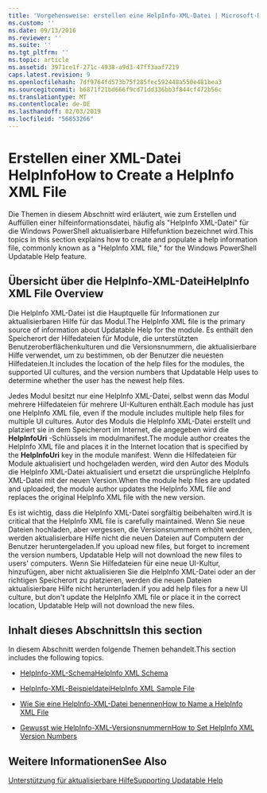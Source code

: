 ```yaml
---
title: 'Vorgehensweise: erstellen eine HelpInfo-XML-Datei | Microsoft-Dokumentation'
ms.custom: ''
ms.date: 09/13/2016
ms.reviewer: ''
ms.suite: ''
ms.tgt_pltfrm: ''
ms.topic: article
ms.assetid: 3971ce1f-271c-4938-a9d3-47ff3aaf7219
caps.latest.revision: 9
ms.openlocfilehash: 7df9764fd573b75f285fec592448a550e481bea3
ms.sourcegitcommit: b6871f21bd666f9cd71dd336bb3f844cf472b56c
ms.translationtype: MT
ms.contentlocale: de-DE
ms.lasthandoff: 02/03/2019
ms.locfileid: "56853266"
---
```

# <a name="how-to-create-a-helpinfo-xml-file"></a><span data-ttu-id="1c604-102">Erstellen einer XML-Datei HelpInfo</span><span class="sxs-lookup"><span data-stu-id="1c604-102">How to Create a HelpInfo XML File</span></span>

<span data-ttu-id="1c604-103">Die Themen in diesem Abschnitt wird erläutert, wie zum Erstellen und Auffüllen einer hilfeinformationsdatei, häufig als "HelpInfo XML-Datei" für die Windows PowerShell aktualisierbare Hilfefunktion bezeichnet wird.</span><span class="sxs-lookup"><span data-stu-id="1c604-103">This topics in this section explains how to create and populate a help information file, commonly known as a "HelpInfo XML file," for the Windows PowerShell Updatable Help feature.</span></span>

## <a name="helpinfo-xml-file-overview"></a><span data-ttu-id="1c604-104">Übersicht über die HelpInfo-XML-Datei</span><span class="sxs-lookup"><span data-stu-id="1c604-104">HelpInfo XML File Overview</span></span>

<span data-ttu-id="1c604-105">Die HelpInfo XML-Datei ist die Hauptquelle für Informationen zur aktualisierbaren Hilfe für das Modul.</span><span class="sxs-lookup"><span data-stu-id="1c604-105">The HelpInfo XML file is the primary source of information about Updatable Help for the module.</span></span> <span data-ttu-id="1c604-106">Es enthält den Speicherort der Hilfedateien für Module, die unterstützten Benutzeroberflächenkulturen und die Versionsnummern, die aktualisierbare Hilfe verwendet, um zu bestimmen, ob der Benutzer die neuesten Hilfedateien.</span><span class="sxs-lookup"><span data-stu-id="1c604-106">It includes the location of the help files for the modules, the supported UI cultures, and the version numbers that Updatable Help uses to determine whether the user has the newest help files.</span></span>

<span data-ttu-id="1c604-107">Jedes Modul besitzt nur eine HelpInfo XML-Datei, selbst wenn das Modul mehrere Hilfedateien für mehrere UI-Kulturen enthält.</span><span class="sxs-lookup"><span data-stu-id="1c604-107">Each module has just one HelpInfo XML file, even if the module includes multiple help files for multiple UI cultures.</span></span> <span data-ttu-id="1c604-108">Autor des Moduls die HelpInfo XML-Datei erstellt und platziert sie in dem Speicherort im Internet, die angegeben wird die **HelpInfoUri** -Schlüssels im modulmanifest.</span><span class="sxs-lookup"><span data-stu-id="1c604-108">The module author creates the HelpInfo XML file and places it in the Internet location that is specified by the **HelpInfoUri** key in the module manifest.</span></span> <span data-ttu-id="1c604-109">Wenn die Hilfedateien für Module aktualisiert und hochgeladen werden, wird den Autor des Moduls die HelpInfo XML-Datei aktualisiert und ersetzt die ursprüngliche HelpInfo XML-Datei mit der neuen Version.</span><span class="sxs-lookup"><span data-stu-id="1c604-109">When the module help files are updated and uploaded, the module author updates the HelpInfo XML file and replaces the original HelpInfo XML file with the new version.</span></span>

<span data-ttu-id="1c604-110">Es ist wichtig, dass die HelpInfo XML-Datei sorgfältig beibehalten wird.</span><span class="sxs-lookup"><span data-stu-id="1c604-110">It is critical that the HelpInfo XML file is carefully maintained.</span></span> <span data-ttu-id="1c604-111">Wenn Sie neue Dateien hochladen, aber vergessen, die Versionsnummern erhöht werden, werden aktualisierbare Hilfe nicht die neuen Dateien auf Computern der Benutzer heruntergeladen.</span><span class="sxs-lookup"><span data-stu-id="1c604-111">If you upload new files, but forget to increment the version numbers, Updatable Help will not download the new files to users' computers.</span></span> <span data-ttu-id="1c604-112">Wenn Sie Hilfedateien für eine neue UI-Kultur, hinzufügen, aber nicht aktualisieren Sie die HelpInfo XML-Datei oder an der richtigen Speicherort zu platzieren, werden die neuen Dateien aktualisierbare Hilfe nicht herunterladen.</span><span class="sxs-lookup"><span data-stu-id="1c604-112">if you add help files for a new UI culture, but don't update the HelpInfo XML file or place it in the correct location, Updatable Help will not download the new files.</span></span>

## <a name="in-this-section"></a><span data-ttu-id="1c604-113">Inhalt dieses Abschnitts</span><span class="sxs-lookup"><span data-stu-id="1c604-113">In this section</span></span>

<span data-ttu-id="1c604-114">In diesem Abschnitt werden folgende Themen behandelt.</span><span class="sxs-lookup"><span data-stu-id="1c604-114">This section includes the following topics.</span></span>

- [<span data-ttu-id="1c604-115">HelpInfo-XML-Schema</span><span class="sxs-lookup"><span data-stu-id="1c604-115">HelpInfo XML Schema</span></span>](./helpinfo-xml-schema.md)

- [<span data-ttu-id="1c604-116">HelpInfo-XML-Beispieldatei</span><span class="sxs-lookup"><span data-stu-id="1c604-116">HelpInfo XML Sample File</span></span>](./helpinfo-xml-sample-file.md)

- [<span data-ttu-id="1c604-117">Wie Sie eine HelpInfo-XML-Datei benennen</span><span class="sxs-lookup"><span data-stu-id="1c604-117">How to Name a HelpInfo XML File</span></span>](./how-to-name-a-helpinfo-xml-file.md)

- [<span data-ttu-id="1c604-118">Gewusst wie HelpInfo-XML-Versionsnummern</span><span class="sxs-lookup"><span data-stu-id="1c604-118">How to Set HelpInfo XML Version Numbers</span></span>](./how-to-set-helpinfo-xml-version-numbers.md)

## <a name="see-also"></a><span data-ttu-id="1c604-119">Weitere Informationen</span><span class="sxs-lookup"><span data-stu-id="1c604-119">See Also</span></span>

[<span data-ttu-id="1c604-120">Unterstützung für aktualisierbare Hilfe</span><span class="sxs-lookup"><span data-stu-id="1c604-120">Supporting Updatable Help</span></span>](./supporting-updatable-help.md)